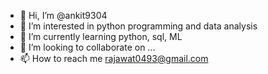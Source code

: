 - 👋 Hi, I’m @ankit9304
- 👀 I’m interested in python programming and data analysis
- 🌱 I’m currently learning python, sql, ML
- 💞️ I’m looking to collaborate on ...
- 📫 How to reach me rajawat0493@gmail.com

<!---
ankit9304/ankit9304 is a ✨ special ✨ repository because its `README.md` (this file) appears on your GitHub profile.
You can click the Preview link to take a look at your changes.
--->
